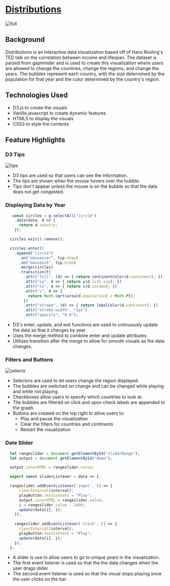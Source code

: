 # [Distributions](https://fion-p.github.io/Distributions/)

![full](https://i.pinimg.com/originals/94/8c/bd/948cbd7c0c068feafee44aedccfab86f.gif)

## Background
Distributions is an interactive data visualization based off of Hans Rosling's TED talk on the correlation between income and lifespan. The dataset is parsed from gapminder and is used to create this visualization where users are allowed to change the countries, change the regions, and change the years. The bubbles represent each country, with the size determined by the population for that year and the color determined by the country's region.

## Technologies Used
  * D3.js to create the visuals
  * Vanilla javascript to create dynamic features
  * HTML5 to display the visuals
  * CSS3 to style the contents
 
## Feature Highlights

### D3 Tips
<!-- ![drags](https://i.pinimg.com/originals/ba/a0/a9/baa0a9f9520475e3fef4b3d30d1bf001.gif) -->
![tips](https://i.pinimg.com/originals/33/02/92/3302922aec0d65305773b4d24538ca51.gif)
  * D3 tips are used so that users can see the information.
  * The tips are shown when the mouse hovers over the bubble.
  * Tips don't appear unless the mouse is on the bubble so that the data does not get congested.
  
### Displaying Data by Year
```javascript
   const circles = g.selectAll("circle")
    .data(data, d => {
      return d.country;
    });

  circles.exit().remove();

  circles.enter()
    .append("circle")
      .on("mouseover", tip.show)
      .on("mouseout", tip.hide)
      .merge(circles)
      .transition(t)
        .attr("fill", (d) => { return continentColor(d.continent); })
        .attr("cy", d => { return y(d.life_exp); })
        .attr("cx", d => { return x(d.income); })
        .attr("r", d => {
          return Math.sqrt(area(d.population) / Math.PI);
        })
        .attr("stroke", (d) => { return labelColor(d.continent); })
        .attr("stroke-width", "1px")
        .attr("opacity", "0.8");
```
 * D3's enter, update, and exit functions are used to cotinuously update the data so that it changes by year
 * Uses the merge method to combine enter and update attributes 
 * Utilizes transition after the merge to allow for smooth visuals as the data changes.

### Filters and Buttons

![selects](https://i.pinimg.com/originals/67/75/3b/67753b3cf7a5d4f6f052bf9fc9814258.gif)

  * Selectors are used to let users change the region displayed. 
  * The bubbles are switched on change and can be changed while playing and while not playing. 
  * Checkboxes allow users to specify which countries to look at. 
  * The bubbles are filtered on click and upon check labels are appended to the graph. 
  * Buttons are created on the top right to allow users to:
     * Play and pause the visualization
     * Clear the filters for countries and continents
     * Restart the visualization 


### Date Slider 

  ```javascript
    let rangeslider = document.getElementById("sliderRange");
    let output = document.getElementById("demo");

    output.innerHTML = rangeslider.value;

    export const sliderListener = data => {

    rangeslider.addEventListener('input', () => {
        clearInterval(interval);
        playButton.textContent = "Play";
        output.innerHTML = rangeslider.value;
        i = rangeslider.value - 1800;
        update(data[i], i);
      });
      
      rangeslider.addEventListener('click', () => {
        clearInterval(interval);
        playButton.textContent = "Play";
        update(data[i], i);
      });
    };
  ```
  * A slider is use to allow users to go to unique years in the visualization. 
  * The first event listener is used so that the the data changes when the user drags slider
  * The second event listener is used so that the visual stops playing once the user clicks on the bar.

